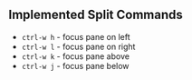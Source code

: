 ## Implemented Split Commands

* `ctrl-w h` - focus pane on left
* `ctrl-w l` - focus pane on right
* `ctrl-w k` - focus pane above
* `ctrl-w j` - focus pane below
